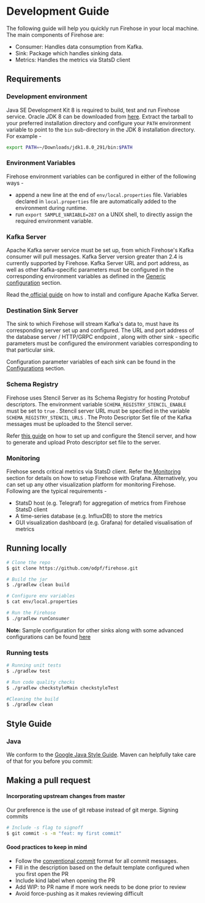 # Development Guide

The following guide will help you quickly run Firehose in your local machine. The main components of Firehose are:

* Consumer: Handles data consumption from Kafka.
* Sink: Package which handles sinking data.
* Metrics: Handles the metrics via StatsD client

## Requirements

### Development environment

Java SE Development Kit 8 is required to build, test and run Firehose service. Oracle JDK 8 can be downloaded from [here](https://www.oracle.com/in/java/technologies/javase/javase-jdk8-downloads.html). Extract the tarball to your preferred installation directory and configure your `PATH` environment variable to point to the `bin` sub-directory in the JDK 8 installation directory. For example -

```bash
export PATH=~/Downloads/jdk1.8.0_291/bin:$PATH
```

### Environment Variables

Firehose environment variables can be configured in either of the following ways -

* append a new line at the end of `env/local.properties` file. Variables declared in `local.properties` file are automatically added to the environment during runtime.
* run  `export SAMPLE_VARIABLE=287` on a UNIX shell, to directly assign the required environment variable.

### Kafka Server

Apache Kafka server service must be set up, from which Firehose's Kafka consumer will pull messages. Kafka Server version greater than 2.4 is currently supported by Firehose. Kafka Server URL and port address, as well as other Kafka-specific parameters must be configured in the corresponding environment variables as defined in the [Generic configuration](../reference/configuration/#generic) section.

Read the[ official guide](https://kafka.apache.org/quickstart) on how to install and configure Apache Kafka Server.

### Destination Sink Server

The sink to which Firehose will stream Kafka's data to, must have its corresponding server set up and configured. The URL and port address of the database server / HTTP/GRPC endpoint , along with other sink - specific parameters must be configured the environment variables corresponding to that particular sink.

Configuration parameter variables of each sink can be found in the [Configurations](../reference/configuration/) section.

### Schema Registry

Firehose uses Stencil Server as its Schema Registry for hosting Protobuf descriptors. The environment variable `SCHEMA_REGISTRY_STENCIL_ENABLE` must be set to `true` . Stencil server URL must be specified in the variable `SCHEMA_REGISTRY_STENCIL_URLS` . The Proto Descriptor Set file of the Kafka messages must be uploaded to the Stencil server.

Refer [this guide](https://github.com/odpf/stencil/tree/master/server#readme) on how to set up and configure the Stencil server, and how to generate and upload Proto descriptor set file to the server.

### Monitoring

Firehose sends critical metrics via StatsD client. Refer the[ Monitoring](../concepts/monitoring.md#setting-up-grafana-with-firehose) section for details on how to setup Firehose with Grafana. Alternatively, you can set up any other visualization platform for monitoring Firehose. Following are the typical requirements -

* StatsD host \(e.g. Telegraf\) for aggregation of metrics from Firehose StatsD client
* A time-series database \(e.g. InfluxDB\) to store the metrics 
* GUI visualization dashboard \(e.g. Grafana\) for detailed visualisation of metrics

## Running locally

```bash
# Clone the repo
$ git clone https://github.com/odpf/firehose.git  

# Build the jar
$ ./gradlew clean build 

# Configure env variables
$ cat env/local.properties

# Run the Firehose
$ ./gradlew runConsumer
```

**Note:** Sample configuration for other sinks along with some advanced configurations can be found [here](../reference/configuration/)

### Running tests

```bash
# Running unit tests
$ ./gradlew test

# Run code quality checks
$ ./gradlew checkstyleMain checkstyleTest

#Cleaning the build
$ ./gradlew clean
```

## Style Guide

### Java

We conform to the [Google Java Style Guide](https://google.github.io/styleguide/javaguide.html). Maven can helpfully take care of that for you before you commit:

## Making a pull request

#### Incorporating upstream changes from master

Our preference is the use of git rebase instead of git merge. Signing commits

```bash
# Include -s flag to signoff
$ git commit -s -m "feat: my first commit"
```

#### Good practices to keep in mind

* Follow the [conventional commit](https://www.conventionalcommits.org/en/v1.0.0/) format for all commit messages.
* Fill in the description based on the default template configured when you first open the PR
* Include kind label when opening the PR
* Add WIP: to PR name if more work needs to be done prior to review
* Avoid force-pushing as it makes reviewing difficult

